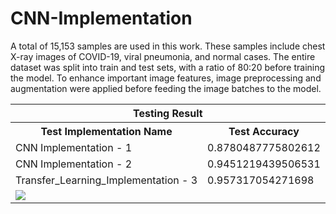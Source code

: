 # CNN-Implementation
A total of 15,153 samples are used in this work. These samples include chest X-ray images of COVID-19, viral pneumonia, and normal cases. The entire dataset was split into train and test sets, with a ratio of 80:20 before training the model. To enhance important image features, image preprocessing and augmentation were applied before feeding the image batches to the model.
<table>
    <tr>
    <th colspan="2">Testing Result</th>
    </tr>
    <tr>
        <th>Test Implementation Name</th>
        <th>Test Accuracy</th>
    </tr>
    <tr>
       <td>CNN Implementation - 1</td>
        <td>0.8780487775802612</td>
    </tr>
        <td>CNN Implementation - 2</td>
        <td>0.9451219439506531</td>
    </tr>
    <tr>
        <td>Transfer_Learning_Implementation - 3</td>
        <td>0.957317054271698</td>
    </tr>
    <tr>
    <td colspan="2"><img src="https://static.javatpoint.com/tutorial/artificial-neural-network/images/artificial-neural-network4.png">
    </td>
    </tr>
</table>

